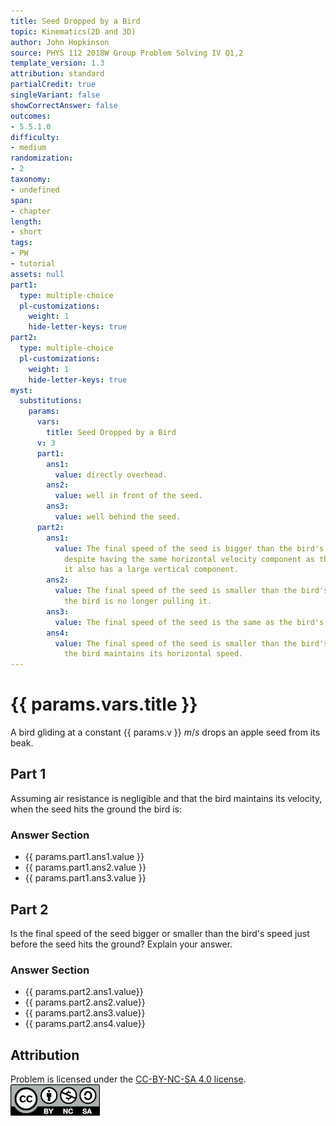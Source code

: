 ```yaml
---
title: Seed Dropped by a Bird
topic: Kinematics(2D and 3D)
author: John Hopkinson
source: PHYS 112 2018W Group Problem Solving IV Q1,2
template_version: 1.3
attribution: standard
partialCredit: true
singleVariant: false
showCorrectAnswer: false
outcomes:
- 5.5.1.0
difficulty:
- medium
randomization:
- 2
taxonomy:
- undefined
span:
- chapter
length:
- short
tags:
- PW
- tutorial
assets: null
part1:
  type: multiple-choice
  pl-customizations:
    weight: 1
    hide-letter-keys: true
part2:
  type: multiple-choice
  pl-customizations:
    weight: 1
    hide-letter-keys: true
myst:
  substitutions:
    params:
      vars:
        title: Seed Dropped by a Bird
      v: 3
      part1:
        ans1:
          value: directly overhead.
        ans2:
          value: well in front of the seed.
        ans3:
          value: well behind the seed.
      part2:
        ans1:
          value: The final speed of the seed is bigger than the bird's speed because
            despite having the same horizontal velocity component as that of the bird,
            it also has a large vertical component.
        ans2:
          value: The final speed of the seed is smaller than the bird's speed because
            the bird is no longer pulling it.
        ans3:
          value: The final speed of the seed is the same as the bird's speed.
        ans4:
          value: The final speed of the seed is smaller than the bird's speed because
            the bird maintains its horizontal speed.
---
```

# {{ params.vars.title }}
A bird gliding at a constant {{ params.v }} $m/s$ drops an apple seed from its beak.

## Part 1

Assuming air resistance is negligible and that the bird maintains its velocity, when the seed hits the ground the bird is:

### Answer Section

- {{ params.part1.ans1.value }}
- {{ params.part1.ans2.value }}
- {{ params.part1.ans3.value }}

## Part 2

Is the final speed of the seed bigger or smaller than the bird's speed just before the seed hits the ground?  Explain your answer.

### Answer Section

- {{ params.part2.ans1.value}}
- {{ params.part2.ans2.value}}
- {{ params.part2.ans3.value}}
- {{ params.part2.ans4.value}}

## Attribution

Problem is licensed under the [CC-BY-NC-SA 4.0 license](https://creativecommons.org/licenses/by-nc-sa/4.0/).<br> ![The Creative Commons 4.0 license requiring attribution-BY, non-commercial-NC, and share-alike-SA license.](https://raw.githubusercontent.com/firasm/bits/master/by-nc-sa.png)
